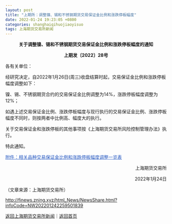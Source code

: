 ```yaml
---
layout: post
title: "上期所：调整镍、锡和不锈钢期货交易保证金比例和涨跌停板幅度"
date: 2022-01-24 19:23:05 +0800
categories: shanghaiqihuojiaoyisuo
tags: 上海期货交易所新闻
---
```

<p style="text-align:center;"><strong>关于调整镍、锡和不锈钢期货交易保证金比例和涨跌停板幅度的通知</strong></p><p style="text-align:center;"><strong>上期发〔2022〕28号</strong></p><p>各有关单位：</p><p>经研究决定，自2022年1月26日(周三)收盘结算时起，交易保证金比例和涨跌停板幅度调整如下：</p><p>镍、锡、不锈钢期货合约的交易保证金比例调整为14%，涨跌停板幅度调整为12%；</p><p>如遇上述交易保证金比例、涨跌停板幅度与现行执行的交易保证金比例、涨跌停板幅度不同时，则按两者中比例高、幅度大的执行。</p><p>关于交易保证金和涨跌停板的其他事项按《上海期货交易所风险控制管理办法》执行。</p><p>特此通知。</p><p><a href="http://www.shfe.com.cn/upload/20220124/1643023072732.doc" style="margin:0px;padding:0px;border:0px;outline:0px;color:#2255bf;cursor:pointer;font-family:arial, helvetica, sans-serif,  宋体;background-color:#ffffff;">附件：相关品种交易保证金比例和涨跌停板幅度调整一览表</a></p><p style="text-align:right;">上海期货交易所</p><p style="text-align:right;">2022年1月24日</p><p class="em_media">（文章来源：上海期货交易所）</p>

<http://finews.zning.xyz/html_News/NewsShare.html?infoCode=NW202201242259501839>

[返回上海期货交易所新闻](//finews.withounder.com/category/shanghaiqihuojiaoyisuo.html)｜[返回首页](//finews.withounder.com/)